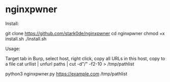 # nginxpwner

Install:

git clone https://github.com/stark0de/nginxpwner
cd nginxpwner
chmod +x install.sh
./install.sh


Usage:

Target tab in Burp, select host, right click, copy all URLs in this host, copy to a file
cat urllist | unfurl paths | cut -d"/" -f2-10 > /tmp/pathlist

python3 nginxpwner.py https://example.com /tmp/pathlist
